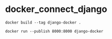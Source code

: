 # docker_connect_django

``` make docker image
docker build --tag django-docker .
```
 
  
``` make docker container and run
docker run --publish 8000:8000 django-docker
```
